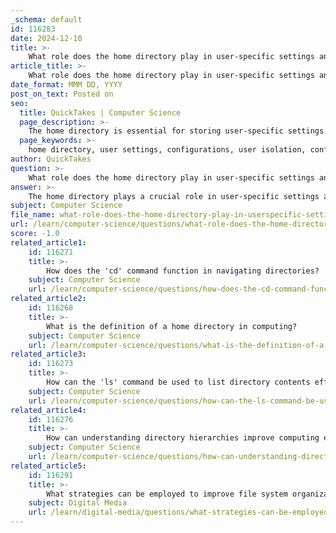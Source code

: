 ```yaml
---
_schema: default
id: 116283
date: 2024-12-10
title: >-
    What role does the home directory play in user-specific settings and configurations?
article_title: >-
    What role does the home directory play in user-specific settings and configurations?
date_format: MMM DD, YYYY
post_on_text: Posted on
seo:
  title: QuickTakes | Computer Science
  page_description: >-
    The home directory is essential for storing user-specific settings and configurations, providing a secure environment for personal data, ensuring user isolation and access control, and facilitating easy organization and backup of files.
  page_keywords: >-
    home directory, user settings, configurations, user isolation, configuration files, default working directory, backup location, access control, organizational structure, personal data, user privacy, operating systems
author: QuickTakes
question: >-
    What role does the home directory play in user-specific settings and configurations?
answer: >-
    The home directory plays a crucial role in user-specific settings and configurations across various operating systems. It serves as a private storage space assigned to individual users, allowing them to store personal data, configuration files, and user-specific settings. Here are some key aspects of the home directory's role:\n\n1. **User Isolation**: The home directory isolates each user's files and settings from those of other users. This ensures that users can manage their own data without interference, enhancing security and privacy.\n\n2. **Storage of Configuration Files**: Home directories typically contain configuration files that store user preferences and application settings. These files are utilized by the operating system and applications when they are loaded, allowing for a personalized user experience.\n\n3. **Default Working Directory**: The home directory often serves as the default working directory for users when they log into the system. This means that when users open a terminal or file explorer, they are usually directed to their home directory, making it convenient to access their files.\n\n4. **Backup Location**: The home directory acts as a backup location for important user files. In the event of a system failure or corruption, having user files stored in the home directory helps ensure that they are not lost.\n\n5. **Access Control**: Users typically have write access only to their own home directories, which prevents unauthorized modifications to other users' files. This access control is vital for maintaining system integrity and security.\n\n6. **Organizational Structure**: Users can organize their files and directories within their home directory as they see fit, which aids in personal file management and retrieval.\n\nIn summary, the home directory is essential for maintaining user-specific settings and configurations, providing a secure and organized environment for personal data and preferences. It is a fundamental component of user-centric computing in both Linux and other operating systems like Windows and macOS.
subject: Computer Science
file_name: what-role-does-the-home-directory-play-in-userspecific-settings-and-configurations.md
url: /learn/computer-science/questions/what-role-does-the-home-directory-play-in-userspecific-settings-and-configurations
score: -1.0
related_article1:
    id: 116271
    title: >-
        How does the 'cd' command function in navigating directories?
    subject: Computer Science
    url: /learn/computer-science/questions/how-does-the-cd-command-function-in-navigating-directories
related_article2:
    id: 116268
    title: >-
        What is the definition of a home directory in computing?
    subject: Computer Science
    url: /learn/computer-science/questions/what-is-the-definition-of-a-home-directory-in-computing
related_article3:
    id: 116273
    title: >-
        How can the 'ls' command be used to list directory contents effectively?
    subject: Computer Science
    url: /learn/computer-science/questions/how-can-the-ls-command-be-used-to-list-directory-contents-effectively
related_article4:
    id: 116276
    title: >-
        How can understanding directory hierarchies improve computing efficiency?
    subject: Computer Science
    url: /learn/computer-science/questions/how-can-understanding-directory-hierarchies-improve-computing-efficiency
related_article5:
    id: 116291
    title: >-
        What strategies can be employed to improve file system organization?
    subject: Digital Media
    url: /learn/digital-media/questions/what-strategies-can-be-employed-to-improve-file-system-organization
---
```


&nbsp;